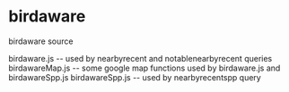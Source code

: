 birdaware
=========

birdaware source

birdaware.js -- used by nearbyrecent and notablenearbyrecent queries
birdawareMap.js -- some google map functions used by birdaware.js and birdawareSpp.js
birdawareSpp.js -- used by nearbyrecentspp query

